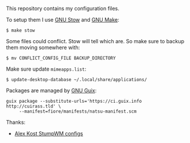 This repository contains my configuration files.

To setup them I use [GNU Stow](https://www.gnu.org/software/stow/) and
[GNU Make](https://www.gnu.org/software/make/):

``` {.example}
$ make stow
```

Some files could conflict. Stow will tell which are. So make sure
to backup them moving somewhere with:

``` {.example}
$ mv CONFLICT_CONFIG_FILE BACKUP_DIRECTORY
```

Make sure update `mimeapps.list`:

``` {.example}
$ update-desktop-database ~/.local/share/applications/
```

Packages are managed by [GNU Guix](https://guix.gnu.org/):

``` {.shell}
guix package --substitute-urls='https://ci.guix.info http://cuirass.tld' \
     --manifest=fiore/manifests/natsu-manifest.scm
```

Thanks:

- [Alex Kost StumpWM configs](https://github.com/wiedzmin/stumpwm-config)
